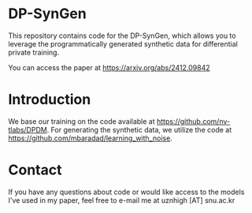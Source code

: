 # DP-SynGen

This repository contains code for the DP-SynGen, which allows you to leverage the programmatically generated synthetic data for differential private training. 

You can access the paper at https://arxiv.org/abs/2412.09842


# Introduction
We base our training on the code available at https://github.com/nv-tlabs/DPDM. For generating the synthetic data, we utilize the code at https://github.com/mbaradad/learning_with_noise. 

# Contact
If you have any questions about code or would like access to the models I've used in my paper, feel free to e-mail me at uznhigh [AT] snu.ac.kr
